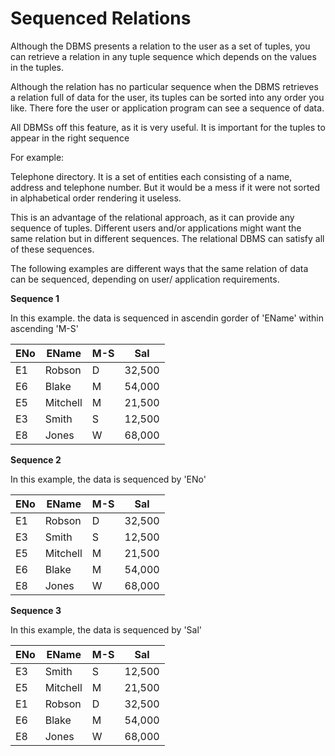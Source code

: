 # Sequenced Relations

Although the DBMS presents a relation to the user as a set of tuples, you can retrieve a relation in any tuple sequence which depends on the values in the tuples.

Although the relation has no particular sequence when the DBMS retrieves a relation full of data for the user, its tuples can be sorted into any order you like. There fore the user or application program can see a sequence of data.

All DBMSs off this feature, as it is very useful. 
It is important for the tuples to appear in the right sequence

For example: 

Telephone directory. It is a set of entities each consisting of a name, address and telephone number. But it would be a mess if it were not sorted in alphabetical order rendering it useless.

This is an advantage of the relational approach, as it can provide any sequence of tuples.
Different users and/or applications might want the same relation but in different sequences. The relational DBMS can satisfy all of these sequences. 

The following examples are different ways that the same relation of data can be sequenced, depending  on user/ application requirements.

**Sequence 1**

In this example. the data is sequenced in ascendin gorder of 'EName' within ascending 'M-S'

| ENo   | EName     | M-S     | Sal     |
|-------|-----------|---------|---------|
| E1    | Robson    | D       | 32,500  |
| E6    | Blake     | M       | 54,000  |
| E5    | Mitchell  | M       | 21,500  |
| E3    | Smith     | S       | 12,500  |
| E8    | Jones     | W       | 68,000  |

**Sequence 2**

In this example, the data is sequenced by 'ENo'

| ENo   | EName     | M-S     | Sal     |
|-------|-----------|---------|---------|
| E1    | Robson    | D       | 32,500  |
| E3    | Smith     | S       | 12,500  |
| E5    | Mitchell  | M       | 21,500  |
| E6    | Blake     | M       | 54,000  |
| E8    | Jones     | W       | 68,000  |

**Sequence 3** 

In this example, the data is sequenced by 'Sal'

| ENo   | EName     | M-S     | Sal     |
|-------|-----------|---------|---------|
| E3    | Smith     | S       | 12,500  |
| E5    | Mitchell  | M       | 21,500  |
| E1    | Robson    | D       | 32,500  |
| E6    | Blake     | M       | 54,000  |
| E8    | Jones     | W       | 68,000  |